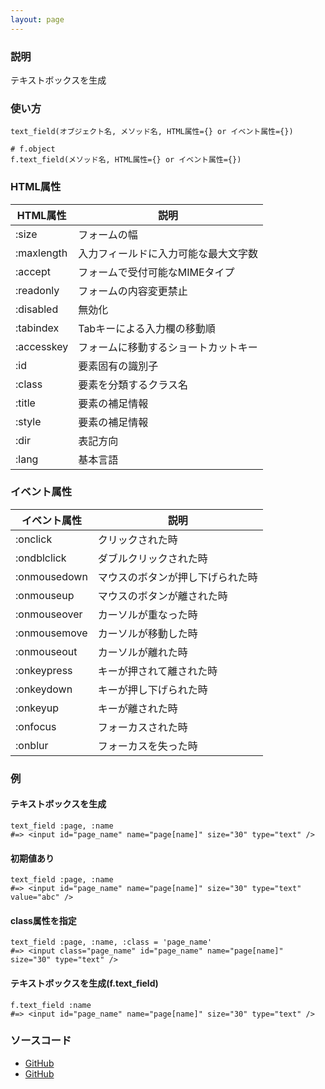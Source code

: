 ```yaml
---
layout: page
---
```


### 説明

テキストボックスを生成

### 使い方

    text_field(オブジェクト名, メソッド名, HTML属性={} or イベント属性={})

    # f.object
    f.text_field(メソッド名, HTML属性={} or イベント属性={})

### HTML属性

| HTML属性   | 説明                                 |
| ---------- | ------------------------------------ |
| :size      | フォームの幅                         |
| :maxlength | 入力フィールドに入力可能な最大文字数 |
| :accept    | フォームで受付可能なMIMEタイプ       |
| :readonly  | フォームの内容変更禁止               |
| :disabled  | 無効化                               |
| :tabindex  | Tabキーによる入力欄の移動順          |
| :accesskey | フォームに移動するショートカットキー |
| :id        | 要素固有の識別子                     |
| :class     | 要素を分類するクラス名               |
| :title     | 要素の補足情報                       |
| :style     | 要素の補足情報                       |
| :dir       | 表記方向                             |
| :lang      | 基本言語                             |

### イベント属性

| イベント属性 | 説明                             |
| ------------ | -------------------------------- |
| :onclick     | クリックされた時                 |
| :ondblclick  | ダブルクリックされた時           |
| :onmousedown | マウスのボタンが押し下げられた時 |
| :onmouseup   | マウスのボタンが離された時       |
| :onmouseover | カーソルが重なった時             |
| :onmousemove | カーソルが移動した時             |
| :onmouseout  | カーソルが離れた時               |
| :onkeypress  | キーが押されて離された時         |
| :onkeydown   | キーが押し下げられた時           |
| :onkeyup     | キーが離された時                 |
| :onfocus     | フォーカスされた時               |
| :onblur      | フォーカスを失った時             |

### 例

#### テキストボックスを生成

    text_field :page, :name
    #=> <input id="page_name" name="page[name]" size="30" type="text" />

#### 初期値あり

    text_field :page, :name
    #=> <input id="page_name" name="page[name]" size="30" type="text" value="abc" />

#### class属性を指定

    text_field :page, :name, :class = 'page_name'
    #=> <input class="page_name" id="page_name" name="page[name]" size="30" type="text" />

#### テキストボックスを生成(f.text_field)

    f.text_field :name
    #=> <input id="page_name" name="page[name]" size="30" type="text" />

### ソースコード

- [GitHub](https://github.com/rails/rails/blob/984c3ef2775781d47efa9f541ce570daa2434a80/actionview/lib/action_view/helpers/form_helper.rb#L1165)
- [GitHub](https://github.com/rails/rails/blob/984c3ef2775781d47efa9f541ce570daa2434a80/actionview/lib/action_view/helpers/form_helper.rb#L1779)
